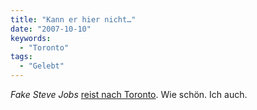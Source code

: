 ```yaml
---
title: "Kann er hier nicht…"
date: "2007-10-10"
keywords:
  - "Toronto"
tags:
  - "Gelebt"
---
```


_Fake Steve Jobs_ [reist nach Toronto](https://www.fakesteve.net/2007/10/toronto-arrangements.html). Wie schön. Ich auch.

